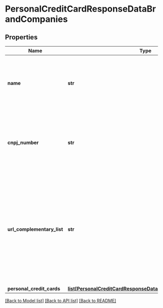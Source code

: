 # PersonalCreditCardResponseDataBrandCompanies

## Properties
Name | Type | Description | Notes
------------ | ------------- | ------------- | -------------
**name** | **str** | Nome da Instituição, pertencente à marca, responsável pela comercialização dos produtos e serviços | 
**cnpj_number** | **str** | Número completo do CNPJ da instituição responsável pelas contas de pagamento pós-pagas (cartões de crédito) | 
**url_complementary_list** | **str** | URL do link que conterá a lista complementar com os nomes e CNPJs agrupados sob o mesmo cnpjNumber. Os contidos nessa lista possuem as mesmas características para produtos e serviços. Endereço eletrônico de acesso ao canal. | [optional] 
**personal_credit_cards** | [**list[PersonalCreditCardResponseDataBrandPersonalCreditCards]**](PersonalCreditCardResponseDataBrandPersonalCreditCards.md) |  | [optional] 

[[Back to Model list]](../README.md#documentation-for-models) [[Back to API list]](../README.md#documentation-for-api-endpoints) [[Back to README]](../README.md)

